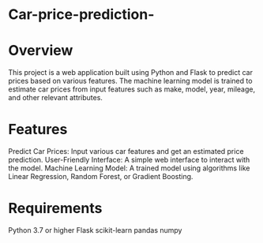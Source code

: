 # Car-price-prediction-
# Overview

This project is a web application built using Python and Flask to predict car prices based on various features. The machine learning model is trained to estimate car prices from input features such as make, model, year, mileage, and other relevant attributes.

# Features

Predict Car Prices: Input various car features and get an estimated price prediction.
User-Friendly Interface: A simple web interface to interact with the model.
Machine Learning Model: A trained model using algorithms like Linear Regression, Random Forest, or Gradient Boosting.
# Requirements

Python 3.7 or higher
Flask
scikit-learn
pandas
numpy

